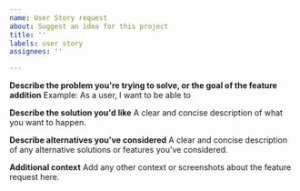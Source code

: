 ```yaml
---
name: User Story request
about: Suggest an idea for this project
title: ''
labels: user story
assignees: ''

---
```


**Describe the problem you're trying to solve, or the goal of the feature addition**
Example: As a user, I want to be able to 

**Describe the solution you'd like**
A clear and concise description of what you want to happen.

**Describe alternatives you've considered**
A clear and concise description of any alternative solutions or features you've considered.

**Additional context**
Add any other context or screenshots about the feature request here.
